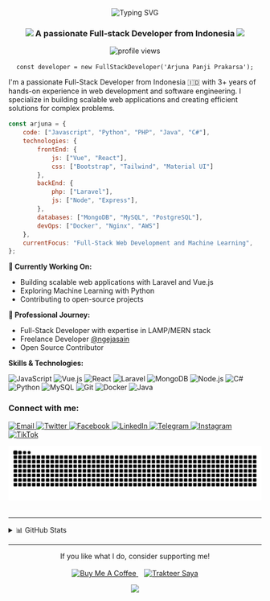 <div align="center">
  <img src="https://readme-typing-svg.demolab.com?font=Fira+Code&weight=600&size=28&duration=3000&pause=1000&color=7A7ADB&center=true&vCenter=true&random=false&width=435&lines=Hi+%F0%9F%91%8B%2C+I'm+Arjuna;Full-Stack+Developer;Welcome+to+my+Profile!" alt="Typing SVG" />
</div>

<h3 align="center">
  <img src="https://media.giphy.com/media/hvRJCLFzcasrR4ia7z/giphy.gif" width="28">
  A passionate Full-stack Developer from Indonesia
  <img src="https://media.giphy.com/media/WUlplcMpOCEmTGBtBW/giphy.gif" width="30">
</h3>
<p align="center">
  <img src="https://komarev.com/ghpvc/?username=arjunapanji21&label=Profile%20views&color=0e75b6&style=flat" alt="profile views" />
</p>

<p align="center">
  <code>const developer = new FullStackDeveloper('Arjuna Panji Prakarsa');</code>
</p>

I'm a passionate Full-Stack Developer from Indonesia 🇮🇩 with 3+ years of hands-on experience in web development and software engineering. I specialize in building scalable web applications and creating efficient solutions for complex problems.

```javascript
const arjuna = {
    code: ["Javascript", "Python", "PHP", "Java", "C#"],
    technologies: {
        frontEnd: {
            js: ["Vue", "React"],
            css: ["Bootstrap", "Tailwind", "Material UI"]
        },
        backEnd: {
            php: ["Laravel"],
            js: ["Node", "Express"],
        },
        databases: ["MongoDB", "MySQL", "PostgreSQL"],
        devOps: ["Docker", "Nginx", "AWS"]
    },
    currentFocus: "Full-Stack Web Development and Machine Learning",
};
```

**🔭 Currently Working On:**
- Building scalable web applications with Laravel and Vue.js
- Exploring Machine Learning with Python
- Contributing to open-source projects

**💼 Professional Journey:**
- Full-Stack Developer with expertise in LAMP/MERN stack
- Freelance Developer [@ngejasain](https://ngejasain.vercel.app)
- Open Source Contributor

**Skills & Technologies:**  

![JavaScript](https://img.shields.io/badge/-JavaScript-F7DF1E?style=flat-square&logo=javascript&logoColor=black)
![Vue.js](https://img.shields.io/badge/-Vue.js-4FC08D?style=flat-square&logo=vue.js&logoColor=white)
![React](https://img.shields.io/badge/-React-61DAFB?style=flat-square&logo=react&logoColor=black)
![Laravel](https://img.shields.io/badge/-Laravel-FF2D20?style=flat-square&logo=laravel&logoColor=white)
![MongoDB](https://img.shields.io/badge/-MongoDB-47A248?style=flat-square&logo=mongodb&logoColor=white)
![Node.js](https://img.shields.io/badge/-Node.js-339933?style=flat-square&logo=node.js&logoColor=white)
![C#](https://img.shields.io/badge/-C%23-239120?style=flat-square&logo=c-sharp&logoColor=white)
![Python](https://img.shields.io/badge/-Python-3776AB?style=flat-square&logo=python&logoColor=white)
![MySQL](https://img.shields.io/badge/-MySQL-4479A1?style=flat-square&logo=mysql&logoColor=white)
![Git](https://img.shields.io/badge/-Git-F05032?style=flat-square&logo=git&logoColor=white)
![Docker](https://img.shields.io/badge/-Docker-2496ED?style=flat-square&logo=docker&logoColor=white)
![Java](https://img.shields.io/badge/-Java-007396?style=flat-square&logo=java&logoColor=white)

<h3 align="left">Connect with me:</h3>
<p align="left">
  <a href="mailto:work.arjunapanji@gmail.com" target="_blank">
    <img src="https://img.shields.io/badge/Gmail-D14836?style=for-the-badge&logo=gmail&logoColor=white" alt="Email" class="social-badge"/>
  </a>
  <a href="https://twitter.com/devusioncode">
    <img src="https://img.shields.io/badge/Twitter-1DA1F2?style=for-the-badge&logo=twitter&logoColor=white" alt="Twitter" class="social-badge"/>
  </a>
  <a href="https://web.facebook.com/arjunapanji21">
    <img src="https://img.shields.io/badge/Facebook-1877F2?style=for-the-badge&logo=facebook&logoColor=white" alt="Facebook" class="social-badge"/>
  </a>
  <a href="https://www.linkedin.com/in/arjunapanji/">
    <img src="https://img.shields.io/badge/LinkedIn-0077B5?style=for-the-badge&logo=linkedin&logoColor=white" alt="LinkedIn" class="social-badge"/>
  </a>
  <a href="https://t.me/arjunaa21">
    <img src="https://img.shields.io/badge/Telegram-2CA5E0?style=for-the-badge&logo=telegram&logoColor=white" alt="Telegram" class="social-badge"/>
  </a>
  <a href="https://www.instagram.com/arjunaaprakarsa/">
    <img src="https://img.shields.io/badge/Instagram-E4405F?style=for-the-badge&logo=instagram&logoColor=white" alt="Instagram" class="social-badge"/>
  </a>
  <a href="https://www.tiktok.com/@arjunaaprakarsa">
    <img src="https://img.shields.io/badge/TikTok-000000?style=for-the-badge&logo=tiktok&logoColor=white" alt="TikTok" class="social-badge"/>
  </a>
</p>

<style>
  .social-badge {
    transition: all 0.3s ease;
  }
  .social-badge:hover {
    transform: scale(1.1) translateY(-2px);
    filter: drop-shadow(0 0 10px rgba(255,255,255,0.2));
  }
  
  img[src*="github-readme-stats"],
  img[src*="github-readme-streak-stats"] {
    transition: all 0.3s ease;
  }
  img[src*="github-readme-stats"]:hover,
  img[src*="github-readme-streak-stats"]:hover {
    transform: translateY(-5px);
    filter: drop-shadow(0 0 20px rgba(122,122,219,0.4));
  }
</style>

<div align="center">
  <img src="https://github.com/arjunapanji21/arjunapanji21/blob/output/github-contribution-grid-snake-dark.svg" alt="Snake animation" />
</div>

<br />

-----

<details>
  <summary>📊 GitHub Stats</summary>
  <br/>
  <p align="center">
    <img width="48%" src="https://github-readme-stats.vercel.app/api?username=arjunapanji21&show_icons=true&theme=tokyonight" />
    <img width="48%" src="https://github-readme-streak-stats.herokuapp.com/?user=arjunapanji21&theme=tokyonight" />
  </p>
  <br/>
  <p align="center">
    <img src="https://github-readme-activity-graph.vercel.app/graph?username=arjunapanji21&theme=tokyo-night" />
  </p>
</details>

---

<p align="center">
  If you like what I do, consider supporting me!<br/><br/>
  <a href="https://www.buymeacoffee.com/arjunapanji" target="_blank">
    <img src="https://cdn.buymeacoffee.com/buttons/v2/default-yellow.png" alt="Buy Me A Coffee" height="50" />
  </a>
  &nbsp;&nbsp;
  <a href="https://trakteer.id/devusioncode" target="_blank">
    <img src="https://edge-cdn.trakteer.id/images/embed/trbtn-red-1.png" height="50" style="border:0px;" alt="Trakteer Saya" />
  </a>
</p>

<p align="center">
  <img src="https://capsule-render.vercel.app/api?type=waving&color=gradient&height=100&section=footer" />
</p>
